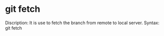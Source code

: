 # git fetch

Discription: It is use to fetch the branch from remote to local server.
Syntax: git fetch <repository Url>